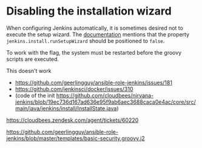 # Disabling the installation wizard

When configuring Jenkins automatically, it is sometimes desired not to execute the setup wizard. The [documentation](https://wiki.jenkins.io/display/JENKINS/Features+controlled+by+system+properties) mentions that the property `jenkins.install.runSetupWizard` should be positioned to `false`.

To work with the flag, the system must be restarted before the groovy scripts are executed.

This doesn't work
- https://github.com/geerlingguy/ansible-role-jenkins/issues/181
- https://github.com/jenkinsci/docker/issues/310
- (code of the init https://github.com/cloudbees/nirvana-jenkins/blob/19ec736d167ad636e95f9ab6aec3688caca0e4ac/core/src/main/java/jenkins/install/InstallState.java)

https://cloudbees.zendesk.com/agent/tickets/60220

https://github.com/geerlingguy/ansible-role-jenkins/blob/master/templates/basic-security.groovy.j2